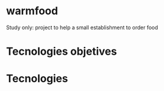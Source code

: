 # warmfood
Study only: project to help a small establishment to order food

# Tecnologies objetives

# Tecnologies
